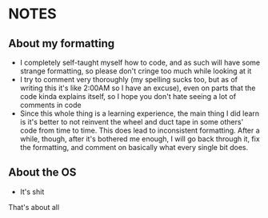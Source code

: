 # NOTES

## About my formatting
 - I completely self-taught myself how to code, and as such will have some strange formatting, so please don't cringe too much while looking at it
 - I try to comment very thoroughly (my spelling sucks too, but as of writing this it's like 2:00AM so I have an excuse), even on parts that the code kinda explains itself, so I hope you don't hate seeing a lot of comments in code
 - Since this whole thing is a learning experience, the main thing I did learn is it's better to not reinvent the wheel and duct tape in some others' code from time to time. This does lead to inconsistent formatting. After a while, though, after it's bothered me enough, I will go back through it, fix the formatting, and comment on basically what every single bit does.

## About the OS
 - It's shit



That's about all 